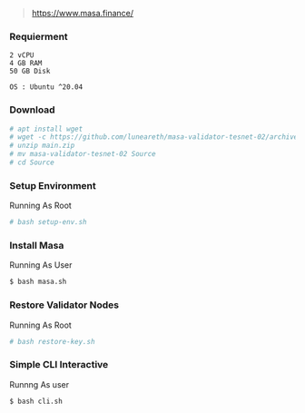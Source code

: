> https://www.masa.finance/

### Requierment

```
2 vCPU
4 GB RAM
50 GB Disk

OS : Ubuntu ^20.04
```

### Download
```bash
# apt install wget
# wget -c https://github.com/luneareth/masa-validator-tesnet-02/archive/refs/heads/main.zip
# unzip main.zip
# mv masa-validator-tesnet-02 Source
# cd Source
```
 

### Setup Environment
Running As Root
```bash
# bash setup-env.sh
```



### Install Masa
Running As User
```bash
$ bash masa.sh
```


### Restore Validator Nodes
Running As Root
```bash
# bash restore-key.sh 
```


### Simple CLI Interactive
Runnng As user
```bash
$ bash cli.sh
```
